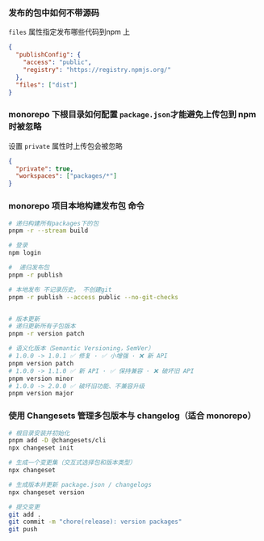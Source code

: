 ### 发布的包中如何不带源码

`files` 属性指定发布哪些代码到npm 上

```json
{
  "publishConfig": {
    "access": "public",
    "registry": "https://registry.npmjs.org/"
  },
  "files": ["dist"]
}
```

### monorepo 下根目录如何配置 `package.json`才能避免上传包到 npm 时被忽略

设置 `private` 属性时上传包会被忽略

```json
{
  "private": true,
  "workspaces": ["packages/*"]
}
```

### monorepo 项目本地构建发布包 命令

```bash
# 递归构建所有packages下的包
pnpm -r --stream build

# 登录
npm login

#  递归发布包
pnpm -r publish

# 本地发布 不记录历史， 不创建git
pnpm -r publish --access public --no-git-checks


# 版本更新
# 递归更新所有子包版本
pnpm -r version patch

# 语义化版本（Semantic Versioning，SemVer）
# 1.0.0 -> 1.0.1 ✅ 修复 · ✅ 小增强 · ❌ 新 API
pnpm version patch
# 1.0.0 -> 1.1.0 ✅ 新 API · ✅ 保持兼容 · ❌ 破坏旧 API
pnpm version minor
# 1.0.0 -> 2.0.0 ✅ 破坏旧功能、不兼容升级
pnpm version major
```

### 使用 Changesets 管理多包版本与 changelog（适合 monorepo）

```bash
# 根目录安装并初始化
pnpm add -D @changesets/cli
npx changeset init

# 生成一个变更集（交互式选择包和版本类型）
npx changeset

# 生成版本并更新 package.json / changelogs
npx changeset version

# 提交变更
git add .
git commit -m "chore(release): version packages"
git push
```
